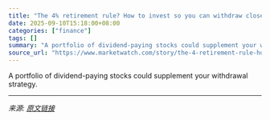 ```yaml
---
title: "The 4% retirement rule? How to invest so you can withdraw closer to 0% and not run out of money."
date: 2025-09-10T15:18:00+08:00
categories: ["finance"]
tags: []
summary: "A portfolio of dividend-paying stocks could supplement your withdrawal strategy."
source_url: "https://www.marketwatch.com/story/the-4-retirement-rule-how-to-invest-so-you-can-withdraw-closer-to-0-and-not-run-out-of-money-721b8466?mod=mw_rss_topstories"
---
```


A portfolio of dividend-paying stocks could supplement your withdrawal strategy.

---

*来源: [原文链接](https://www.marketwatch.com/story/the-4-retirement-rule-how-to-invest-so-you-can-withdraw-closer-to-0-and-not-run-out-of-money-721b8466?mod=mw_rss_topstories)*
